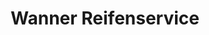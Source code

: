 ---
title: "Wanner Reifenservice"
url: /geislingen-an-der-steige/wanner-reifenservice/
shop: Reifen
---